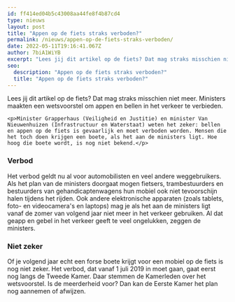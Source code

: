 ```yaml
---
id: ff414ed04b5c43008aa44fe8f4b87cd4
type: nieuws
layout: post
title: "Appen op de fiets straks verboden?"
permalink: /nieuws/appen-op-de-fiets-straks-verboden/
date: 2022-05-11T19:16:41.067Z
author: 7biA1WiYB
excerpt: "Lees jij dit artikel op de fiets? Dat mag straks misschien niet meer. Ministers maakten een wetsvoorstel om appen en bellen in het verkeer te verbieden.  "
seo:
  description: "Appen op de fiets straks verboden?"
  title: "Appen op de fiets straks verboden?"
---
```

Lees jij dit artikel op de fiets? Dat mag straks misschien niet meer. Ministers maakten een wetsvoorstel om appen en bellen in het verkeer te verbieden.  

    <p>Minister Grapperhaus (Veiligheid en Justitie) en minister Van Nieuwenhuizen (Infrastructuur en Waterstaat) weten het zeker: bellen en appen op de fiets is gevaarlijk en moet verboden worden. Mensen die het toch doen krijgen een boete, als het aan de ministers ligt. Hoe hoog die boete wordt, is nog niet bekend.</p>
<h3>Verbod</h3>
<p>Het verbod geldt nu al voor automobilisten en veel andere weggebruikers. Als het plan van de ministers doorgaat mogen fietsers, trambestuurders en bestuurders van gehandicaptenwagens hun mobiel ook niet tevoorschijn halen tijdens het rijden. Ook andere elektronische apparaten (zoals tablets, foto- en videocamera's en laptops) mag je als het aan de ministers ligt vanaf de zomer van volgend jaar niet meer in het verkeer gebruiken. Al dat geapp en gebel in het verkeer geeft te veel ongelukken, zeggen de ministers.</p>
<h3>Niet zeker</h3>
<p>Of je volgend jaar echt een forse boete krijgt voor een mobiel op de fiets is nog niet zeker. Het verbod, dat vanaf 1 juli 2019 in moet gaan, gaat eerst nog langs de Tweede Kamer. Daar stemmen de Kamerleden over het wetsvoorstel. Is de meerderheid voor? Dan kan de Eerste Kamer het plan nog aannemen of afwijzen.</p>  
